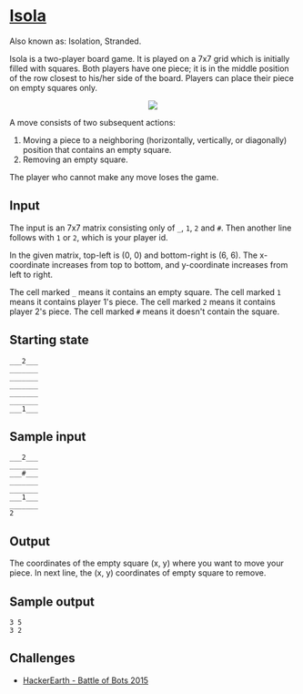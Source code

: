 # [Isola](https://github.com/AdamStelmaszczyk/gtsa/blob/master/examples/Isola.py)

Also known as: Isolation, Stranded.

Isola is a two-player board game. It is played on a 7x7 grid which is initially filled with squares. Both players have one piece; it is in the middle position of the row closest to his/her side of the board. Players can place their piece on empty squares only. 

<p align="center">
  <img src="https://upload.wikimedia.org/wikipedia/commons/8/8a/Isola_starting_position.png"/>
</p>

A move consists of two subsequent actions:

1. Moving a piece to a neighboring (horizontally, vertically, or diagonally) position that contains an empty square.
2. Removing an empty square.

The player who cannot make any move loses the game.

Input 
---
The input is an 7x7 matrix consisting only of `_`, `1`, `2` and `#`. Then another line follows with `1` or `2`, which is your player id.

In the given matrix, top-left is (0, 0) and bottom-right is (6, 6). The x-coordinate increases from top to bottom, and y-coordinate increases from left to right.

The cell marked `_` means it contains an empty square. The cell marked `1` means it contains player 1's piece. The cell marked `2` means it contains player 2's piece. The cell marked `#` means it doesn't contain the square.

Starting state
---
```
___2___
_______
_______
_______
_______
_______
___1___
```

Sample input
---
```
___2___
_______
___#___
_______
_______
___1___
_______
2
```

Output 
---
The coordinates of the empty square (x, y) where you want to move your piece. 
In next line, the (x, y) coordinates of empty square to remove.

Sample output
---
```
3 5
3 2
```

Challenges
---
- [HackerEarth - Battle of Bots 2015](https://www.hackerearth.com/battle-of-bots/multiplayer/isola/)

